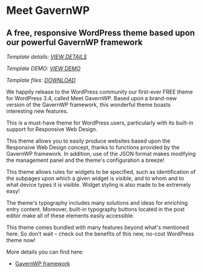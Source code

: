 Meet GavernWP
===========================

A free, responsive WordPress theme based upon our powerful GavernWP framework
-------------------------

_Template details: [VIEW DETAILS](http://www.gavick.com/wordpress-themes/meet-gavernwp,97.html)_

_Template DEMO: [VIEW DEMO](http://demo.gavick.com/wordpress/meetgavernwp/)_

_Template files: [DOWNLOAD](http://www.gavick.com/download/download-wordpress-themes/meetgavernwp.html)_

We happily release to the WordPress community our first-ever FREE theme for WordPress 3.4, called Meet GavernWP. Based upon a brand-new version of the GavernWP framework, this wonderful theme boasts interesting new features. 

This is a must-have theme for WordPress users, particularly with its built-in support for Responsive Web Design.

This theme allows you to easily produce websites based upon the Responsive Web Design concept, thanks to functions provided by the GavernWP framework. In addition, use of the JSON format makes modifying the management panel and the theme's configuration a breeze!

This theme allows rules for widgets to be specified, such as identification of the subpages upon which a given widget is visible, and to whom and to what device types it is visible. Widget styling is also made to be extremely easy!

The theme's typography includes many solutions and ideas for enriching entry content. Moreover, built-in typography buttons located in the post editor make all of these elements easily accessible.

This theme comes bundled with many features beyond what's mentioned here. So don't wait – check out the benefits of this new, no-cost WordPress theme now!

More details you can find here:

* [GavernWP framework](http://www.gavick.com/wordpress-features)
